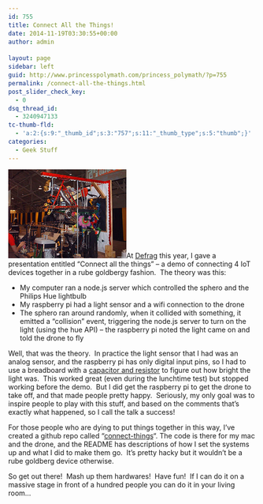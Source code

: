 ```yaml
---
id: 755
title: Connect All the Things!
date: 2014-11-19T03:30:55+00:00
author: admin

layout: page
sidebar: left
guid: http://www.princesspolymath.com/princess_polymath/?p=755
permalink: /connect-all-the-things.html
post_slider_check_key:
  - 0
dsq_thread_id:
  - 3240947133
tc-thumb-fld:
  - 'a:2:{s:9:"_thumb_id";s:3:"757";s:11:"_thumb_type";s:5:"thumb";}'
categories:
  - Geek Stuff
---
```

<a href="/assets/img/2014/11/135634867_39bafbc3e3_m.jpg" class="grouped_elements" rel="tc-fancybox-group755"><img class="alignleft wp-image-757 size-full" src="/assets/img/2014/11/135634867_39bafbc3e3_m.jpg" alt="135634867_39bafbc3e3_m" width="240" height="180" /></a>At [Defrag](http://www.defragcon.com) this year, I gave a presentation entitled &#8220;Connect all the things&#8221; &#8211; a demo of connecting 4 IoT devices together in a rube goldbergy fashion.  The theory was this:

  * My computer ran a node.js server which controlled the sphero and the Philips Hue lightbulb
  * My raspberry pi had a light sensor and a wifi connection to the drone
  * The sphero ran around randomly, when it collided with something, it emitted a &#8220;collision&#8221; event, triggering the node.js server to turn on the light (using the hue API) &#8211; the raspberry pi noted the light came on and told the drone to fly

Well, that was the theory.  In practice the light sensor that I had was an analog sensor, and the raspberry pi has only digital input pins, so I had to use a breadboard with a [capacitor and resistor](http://www.raspberrypi-spy.co.uk/2012/08/reading-analogue-sensors-with-one-gpio-pin/) to figure out how bright the light was.  This worked great (even during the lunchtime test) but stopped working before the demo.  But I did get the raspberry pi to get the drone to take off, and that made people pretty happy.  Seriously, my only goal was to inspire people to play with this stuff, and based on the comments that&#8217;s exactly what happened, so I call the talk a success!

For those people who are dying to put things together in this way, I&#8217;ve created a github repo called &#8220;[connect-things](https://github.com/synedra/connect-things)&#8220;. The code is there for my mac and the drone, and the README has descriptions of how I set the systems up and what I did to make them go.  It&#8217;s pretty hacky but it wouldn&#8217;t be a rube goldberg device otherwise.

So get out there!  Mash up them hardwares!  Have fun!  If I can do it on a massive stage in front of a hundred people you can do it in your living room&#8230;
